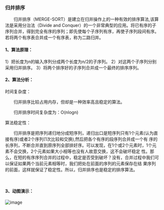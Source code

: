 ### 归并排序
&emsp;&emsp;归并排序（MERGE-SORT）是建立在归并操作上的一种有效的排序算法,该算法是采用分治法（Divide and Conquer）的一个非常典型的应用。将已有序的子序列合并，得到完全有序的序列；即先使每个子序列有序，再使子序列段间有序。若将两个有序表合并成一个有序表，称为二路归并。

#### 1、算法原理：
1）把长度为n的输入序列分成两个长度为n/2的子序列。
2）对这两个子序列分别采用归并排序。
3）将两个排序好的子序列合并成一个最终的排序序列。

#### 2、算法分析：
时间复杂度：

&emsp;&emsp;归并排序比较占用内存，但却是一种效率高且稳定的算法。

&emsp;&emsp;归并排序时间复杂度为：O(nlogn)

算法稳定性：

&emsp;&emsp;归并排序是把序列递归地分成短序列，递归出口是短序列只有1个元素(认为直接有序)或者2个序列(1次比较和交换),然后把各个有序的段序列合并成一个有 序的长序列，不断合并直到原序列全部排好序。可以发现，在1个或2个元素时，1个元素不会交换，2个元素如果大小相等也没有人故意交换，这不会破坏稳定 性。那么，在短的有序序列合并的过程中，稳定是否受到破坏？没有，合并过程中我们可以保证如果两个当前元素相等时，我们把处在前面的序列的元素保存在结 果序列的前面，这样就保证了稳定性。所以，归并排序也是稳定的排序算法。

&emsp;&emsp;

#### 3、动图演示：
![image](https://github.com/SKY-JING/merlion/blob/master/doc/imgs/merge/merge.gif?raw=true)
